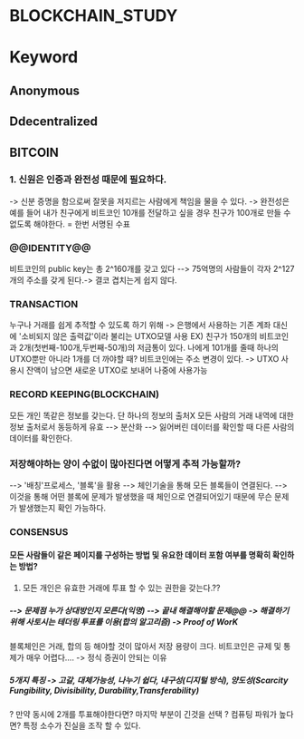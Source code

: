 # BLOCKCHAIN_STUDY

# Keyword
## Anonymous  
## Ddecentralized

## BITCOIN
### 1. 신원은 인증과 완전성 때문에 필요하다. 
-> 신분 증명을 함으로써 잘못을 저지르는 사람에게 책임을 물을 수 있다. 
-> 완전성은 예를 들어 내가 친구에게 비트코인 10개를 전달하고 싶을 경우 친구가 100개로 만들 수 없도록 해야한다. = 한번 서명된 수표 

### @@IDENTITY@@
 비트코인의 public key는 총 2^160개를 갖고 있다 --> 75억명의 사람들이 각자 2^127개의 주소를 갖게 된다.-> 결코 겹치는게 쉽지 않다.
### TRANSACTION
 누구나 거래를 쉽게 추적할 수 있도록 하기 위해 -> 은행에서 사용하는 기존 계좌 대신에 '소비되지 않은 출력값'이라 불리는 UTXO모델 사용
 EX) 친구가 150개의 비트코인과 2개(첫번째-100개,두번째-50개)의 저금통이 있다. 나에게 101개를 줄때 하나의 UTXO뿐만 아니라 1개를 더 까야할 때?
  비트코인에는 주소 변경이 있다. -> UTXO 사용시 잔액이 남으면 새로운 UTXO로 보내어 나중에 사용가능
### RECORD KEEPING(BLOCKCHAIN)
모든 개인 똑같은 정보를 갖는다. 단 하나의 정보의 출처X 모든 사람의 거래 내역에 대한 정보 출처로서 동등하게 유효 --> 분산화
--> 잃어버린 데이터를 확인할 때 다른 사람의 데이터를 확인한다.
### 저장해야하는 양이 수없이 많아진다면 어떻게 추적 가능할까?
--> '배칭'프로세스, '블록'을 활용
--> 체인기술을 통해 모든 블록들이 연결된다. --> 이것을 통해 어떤 블록에 문제가 발생했을 때 체인으로 연결되어있기 때문에 무슨 문제가 발생했는지 확인 가능하다.
### CONSENSUS
#### 모든 사람들이 같은 페이지를 구성하는 방법 및 유요한 데이터 포함 여부를 명확히 확인하는 방법?
1) 모든 개인은 유효한 거래에 투표 할 수 있는 권한을 갖는다.?? 
##### --> 문제점 누가 상대방인지 모른다(익명) --> 끝내 해결해야할 문제@@ -> 해결하기 위해 사토시는 테더링 투표를 이용(합의 알고리즘) -> Proof of WorK
블록체인은 거래, 합의 등 해야할 것이 많아서 저장 용량이 크다. 
비트코인은 규제 및 통제가 매우 어렵다.... -> 정식 증권이 안되는 이유 

##### 5개지 특징 -> 고갈, 대체가능성, 나누기 쉽다, 내구성(디지털 방식), 양도성(Scarcity Fungibility, Divisibility, Durability,Transferability)

? 만약 동시에 2개를 투표해야한다면? 마지막 부분이 긴것을 선택 
? 컴퓨팅 파워가 높다면? 특정 소수가 진실을 조작 할 수 있다.

